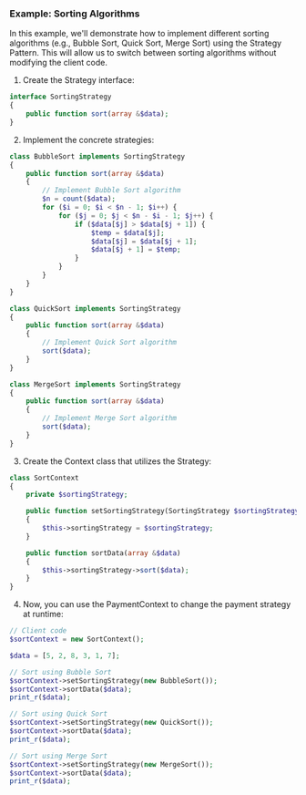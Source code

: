 ### Example: Sorting Algorithms
In this example, we'll demonstrate how to implement different sorting algorithms (e.g., Bubble Sort, Quick Sort, Merge Sort) using the Strategy Pattern. This will allow us to switch between sorting algorithms without modifying the client code.

1. Create the Strategy interface:
```php
interface SortingStrategy
{
    public function sort(array &$data);
}

```

2. Implement the concrete strategies:
```php
class BubbleSort implements SortingStrategy
{
    public function sort(array &$data)
    {
        // Implement Bubble Sort algorithm
        $n = count($data);
        for ($i = 0; $i < $n - 1; $i++) {
            for ($j = 0; $j < $n - $i - 1; $j++) {
                if ($data[$j] > $data[$j + 1]) {
                    $temp = $data[$j];
                    $data[$j] = $data[$j + 1];
                    $data[$j + 1] = $temp;
                }
            }
        }
    }
}

class QuickSort implements SortingStrategy
{
    public function sort(array &$data)
    {
        // Implement Quick Sort algorithm
        sort($data);
    }
}

class MergeSort implements SortingStrategy
{
    public function sort(array &$data)
    {
        // Implement Merge Sort algorithm
        sort($data);
    }
}

```
3. Create the Context class that utilizes the Strategy:
```php
class SortContext
{
    private $sortingStrategy;

    public function setSortingStrategy(SortingStrategy $sortingStrategy)
    {
        $this->sortingStrategy = $sortingStrategy;
    }

    public function sortData(array &$data)
    {
        $this->sortingStrategy->sort($data);
    }
}

```
4. Now, you can use the PaymentContext to change the payment strategy at runtime:
```php
// Client code
$sortContext = new SortContext();

$data = [5, 2, 8, 3, 1, 7];

// Sort using Bubble Sort
$sortContext->setSortingStrategy(new BubbleSort());
$sortContext->sortData($data);
print_r($data);

// Sort using Quick Sort
$sortContext->setSortingStrategy(new QuickSort());
$sortContext->sortData($data);
print_r($data);

// Sort using Merge Sort
$sortContext->setSortingStrategy(new MergeSort());
$sortContext->sortData($data);
print_r($data);

```